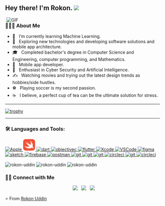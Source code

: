 <h2> Hey there! I'm Rokon. <img src="https://media.giphy.com/media/hvRJCLFzcasrR4ia7z/giphy.gif" width="30px"/></h2>
<img align="right" alt="GIF" src="https://images.squarespace-cdn.com/content/v1/5769fc401b631bab1addb2ab/1541580611624-TE64QGKRJG8SWAIUS7NS/ke17ZwdGBToddI8pDm48kPoswlzjSVMM-SxOp7CV59BZw-zPPgdn4jUwVcJE1ZvWQUxwkmyExglNqGp0IvTJZamWLI2zvYWH8K3-s_4yszcp2ryTI0HqTOaaUohrI8PI6FXy8c9PWtBlqAVlUS5izpdcIXDZqDYvprRqZ29Pw0o/coding-freak.gif" width="500"/>

<h3> 👨🏻‍💻 About Me </h3>

- 🔭 &nbsp; I’m currently learning Machine Learning.
- 🤔 &nbsp; Exploring new technologies and developing software solutions and mobile app architecture.
- 🎓 &nbsp; Completed bachelor's degree in Computer Science and Engineering, computer programming, and Mathematics.
- 💼 &nbsp; Mobile app developer.
- 🌱 &nbsp; Enthusiast in Cyber Security and Artificial Intelligence.
- ✍️ &nbsp; Watching movies and trying out the latest design trends as hobbies/side hustles.
- ⚽️ &nbsp; Playing soccer is my second passion.
- ☕ &nbsp; I believe, a perfect cup of tea can be the ultimate solution for stress.

---

[![trophy](https://github-profile-trophy.vercel.app/?username=rokon-uddin&theme=onedark)](https://github.com/ryo-ma/github-profile-trophy)

----

<h3 align="left">🛠 Languages and Tools:</h3>

<p align="left">

<a href="www.apple.com" target="_blank" rel="noreferrer"> <img src="https://www.vectorlogo.zone/logos/apple/apple-icon.svg" alt="Apple" width="40" height="40"/> </a><a href="https://developer.apple.com/swift/" target="_blank" rel="noreferrer"> <img src="https://raw.githubusercontent.com/devicons/devicon/master/icons/swift/swift-original.svg" alt="swift" width="40" height="40"/> </a> 
 <a href="https://dart.dev" target="_blank" rel="noreferrer"> <img src="https://www.vectorlogo.zone/logos/dartlang/dartlang-icon.svg" alt="dart" width="40" height="40"/> </a><a href="https://developer.apple.com/library/archive/documentation/Cocoa/Conceptual/ProgrammingWithObjectiveC/Introduction/Introduction.html" target="_blank" rel="noreferrer"> <img src="https://www.vectorlogo.zone/logos/apple_objectivec/apple_objectivec-icon.svg" alt="objectivec" width="40" height="40"/> </a><a href="https://flutter.dev" target="_blank" rel="noreferrer"> <img src="https://www.vectorlogo.zone/logos/flutterio/flutterio-icon.svg" alt="flutter" width="40" height="40"/> </a><a href="https://developer.apple.com/xcode" target="_blank" rel="noreferrer"> <img src="https://www.vectorlogo.zone/logos/apple_xcode/apple_xcode-icon.svg" alt="Xcode" width="40" height="40"/> </a><a href="https://code.visualstudio.com" target="_blank" rel="noreferrer"> <img src="https://www.vectorlogo.zone/logos/visualstudio_code/visualstudio_code-icon.svg" alt="VSCode" width="40" height="40"/> </a><a href="https://www.figma.com/" target="_blank" rel="noreferrer"> <img src="https://www.vectorlogo.zone/logos/figma/figma-icon.svg" alt="figma" width="40" height="40"/> </a><a href="https://www.sketch.com/" target="_blank" rel="noreferrer"> <img src="https://www.vectorlogo.zone/logos/sketchapp/sketchapp-icon.svg" alt="sketch" width="40" height="40"/> </a><a href="https://firebase.google.com/" target="_blank" rel="noreferrer"> <img src="https://www.vectorlogo.zone/logos/firebase/firebase-icon.svg" alt="firebase" width="40" height="40"/> </a><a href="https://postman.com" target="_blank" rel="noreferrer"> <img src="https://www.vectorlogo.zone/logos/getpostman/getpostman-icon.svg" alt="postman" width="40" height="40"/> </a><a href="https://git-scm.com/" target="_blank" rel="noreferrer"> <img src="https://www.vectorlogo.zone/logos/git-scm/git-scm-icon.svg" alt="git" width="40" height="40"/> </a>
<a href="https://github.com" target="_blank" rel="noreferrer"> <img src="https://www.vectorlogo.zone/logos/github/github-icon.svg" alt="git" width="40" height="40"/> </a><a href="https://bitbucket.org/product/" target="_blank" rel="noreferrer"> <img src="https://www.vectorlogo.zone/logos/bitbucket/bitbucket-icon.svg" alt="git" width="40" height="40"/> </a>
<a href="https://circleci.com" target="_blank" rel="noreferrer"> <img src="https://www.vectorlogo.zone/logos/circleci/circleci-icon.svg" alt="circleci" width="40" height="40"/> </a><a href="https://www.atlassian.com/software/jira" target="_blank" rel="noreferrer"> <img src="https://www.vectorlogo.zone/logos/atlassian_jira/atlassian_jira-icon.svg" alt="git" width="40" height="40"/> </a><a href="https://trello.com/" target="_blank" rel="noreferrer"> <img src="https://www.vectorlogo.zone/logos/trello/trello-icon.svg" alt="circleci" width="40" height="40"/> </a>
</p>

<img align="center" src="https://github-readme-stats.vercel.app/api/top-langs?username=rokon-uddin&theme=onedark&show_icons=true&locale=en&layout=compact" alt="rokon-uddin"/>

<img align="center" src="https://github-readme-stats.vercel.app/api?username=rokon-uddin&theme=onedark&show_icons=true&locale=en" alt="rokon-uddin"/>

<img align="center" src="https://github-readme-streak-stats.herokuapp.com/?user=rokon-uddin&theme=onedark" alt="rokon-uddin"/>


<h3> 🤝🏻 Connect with Me </h3>

<p align="center">
&nbsp; <a href="https://twitter.com/RokonMohammed" target="_blank" rel="noopener noreferrer"><img src="https://img.icons8.com/plasticine/100/000000/twitter.png" width="50" /></a> 
&nbsp; <a href="https://www.linkedin.com/in/rokonuddin/" target="_blank" rel="noopener noreferrer"><img src="https://img.icons8.com/plasticine/100/000000/linkedin.png" width="50" /></a>
&nbsp; <a href="mailto:shoaib.rokon@gmail.com"><img src="https://img.icons8.com/plasticine/100/000000/gmail.png"  width="50" /></a>
</p>

⭐️ From [Rokon Uddin](https://github.com/rokon-uddin)
